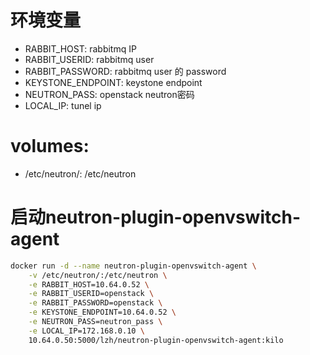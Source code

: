 # 环境变量
- RABBIT_HOST: rabbitmq IP
- RABBIT_USERID: rabbitmq user
- RABBIT_PASSWORD: rabbitmq user 的 password
- KEYSTONE_ENDPOINT: keystone endpoint
- NEUTRON_PASS: openstack neutron密码
- LOCAL_IP: tunel ip

# volumes:
- /etc/neutron/: /etc/neutron

# 启动neutron-plugin-openvswitch-agent
```bash
docker run -d --name neutron-plugin-openvswitch-agent \
    -v /etc/neutron/:/etc/neutron \
    -e RABBIT_HOST=10.64.0.52 \
    -e RABBIT_USERID=openstack \
    -e RABBIT_PASSWORD=openstack \
    -e KEYSTONE_ENDPOINT=10.64.0.52 \
    -e NEUTRON_PASS=neutron_pass \
    -e LOCAL_IP=172.168.0.10 \
    10.64.0.50:5000/lzh/neutron-plugin-openvswitch-agent:kilo
```